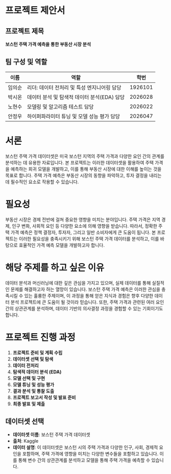 # 프로젝트 제안서

## 프로젝트 제목
**보스턴 주택 가격 예측을 통한 부동산 시장 분석**

## 팀 구성 및 역할
| 이름      | 역할                                      | 학번    |
|-----------|------------------------------------------|---------|
| 임의순    | 리더: 데이터 전처리 및 특성 엔지니어링 담당 | 1926101 |
| 박시온    | 데이터 분석 및 탐색적 데이터 분석(EDA) 담당 | 2026028 |
| 노현수    | 모델링 및 알고리즘 테스트 담당           | 2026022 |
| 안정우    | 하이퍼파라미터 튜닝 및 모델 성능 평가 담당 | 2026047 |

# 서론
보스턴 주택 가격 데이터셋은 미국 보스턴 지역의 주택 가격과 다양한 요인 간의 관계를 분석하는 데 유용한 자료입니다. 본 프로젝트는 이러한 데이터셋을 활용하여 주택 가격을 예측하는 회귀 모델을 개발하고, 이를 통해 부동산 시장에 대한 이해를 높이는 것을 목표로 합니다. 주택 가격 예측은 부동산 시장의 동향을 파악하고, 투자 결정을 내리는 데 필수적인 요소로 작용할 수 있습니다.

# 필요성
부동산 시장은 경제 전반에 걸쳐 중요한 영향을 미치는 분야입니다. 주택 가격은 지역 경제, 인구 변화, 사회적 요인 등 다양한 요소에 의해 영향을 받습니다. 따라서, 정확한 주택 가격 예측은 정책 결정자, 투자자, 그리고 일반 소비자에게 큰 도움이 됩니다. 본 프로젝트는 이러한 필요성을 충족시키기 위해 보스턴 주택 가격 데이터를 분석하고, 이를 바탕으로 효율적인 가격 예측 모델을 개발하고자 합니다.

# 해당 주제를 하고 싶은 이유
데이터 분석과 머신러닝에 대한 깊은 관심을 가지고 있으며, 실제 데이터를 통해 실질적인 문제를 해결하고자 하는 열망이 있습니다. 보스턴 주택 가격 예측은 이러한 관심을 충족시킬 수 있는 훌륭한 주제이며, 이 과정을 통해 얻은 지식과 경험은 향후 다양한 데이터 분석 프로젝트에 큰 도움이 될 것이라 믿습니다. 또한, 주택 가격과 관련된 여러 요인 간의 상관관계를 분석하며, 데이터 기반의 의사결정 과정을 경험할 수 있는 기회이기도 합니다.

# 프로젝트 진행 과정

1. **프로젝트 준비 및 계획 수립**
2. **데이터셋 선택 및 탐색**
3. **데이터 전처리**
4. **탐색적 데이터 분석 (EDA)**
5. **모델 선택 및 구현**
6. **모델 튜닝 및 성능 평가**
7. **결과 분석 및 통찰 도출**
8. **프로젝트 보고서 작성 및 발표 준비**
9. **최종 발표 및 제출**

## 데이터셋 선택
- **데이터셋 이름**: 보스턴 주택 가격 데이터셋
- **출처**: Kaggle
- **데이터 설명**: 이 데이터셋은 보스턴 시의 주택 가격과 다양한 인구, 사회, 경제적 요인을 포함하며, 주택 가격에 영향을 미치는 다양한 변수들을 포함하고 있습니다. 이를 통해 변수 간의 상관관계를 분석하고 모델을 통해 주택 가격을 예측할 수 있습니다.